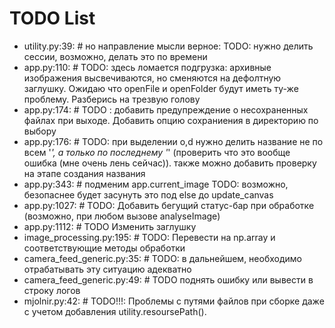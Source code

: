 # TODO List

- utility.py:39: # но направление мысли верное: TODO: нужно делить сессии, возможно, делать это по времени
- app.py:110: # TODO: здесь ломается подгрузка: архивные изображения высвечиваются, но сменяются на дефолтную заглушку. Ожидаю что openFile и openFolder будут иметь ту-же проблему. Разберись на трезвую голову
- app.py:174: # TODO : добавить предупреждение о несохраненных файлах при выходе. Добавить опцию сохраниения в директорию по выбору
- app.py:176: # TODO: при выделении o,d нужно делить название не по всем '_', а только по последнему '_' (проверить что это вообще ошибка (мне очень лень сейчас)). также можно добавить проверку на этапе создания названия
- app.py:343: # подменим app.current_image TODO: возможно, безопаснее будет засунуть это под else до update_canvas
- app.py:1027: # TODO: Добавить бегущий статус-бар при обработке (возможно, при любом вызове analyseImage)
- app.py:1112: # TODO Изменить заглушку
- image_processing.py:195: # TODO: Перевести на np.array и соответствующие методы обработки
- camera_feed_generic.py:35: # TODO: в дальнейшем, необходимо отрабатывать эту ситуацию адекватно
- camera_feed_generic.py:49: # TODO поднять ошибку или вывести в строку логов
- mjolnir.py:42: # TODO!!!: Проблемы с путями файлов при сборке даже с учетом добавления utility.resoursePath().
